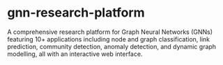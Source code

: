 # gnn-research-platform
A comprehensive research platform for Graph Neural Networks (GNNs) featuring 10+ applications including node and graph classification, link prediction, community detection, anomaly detection, and dynamic graph modelling, all with an interactive web interface.
